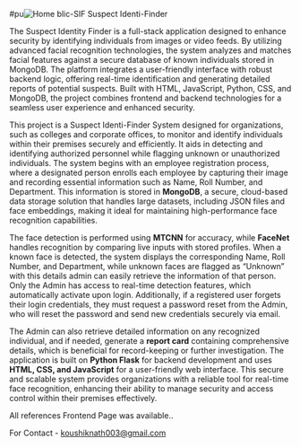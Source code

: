 
#pu![Home](https://github.com/user-attachments/assets/7b6e30dd-bb30-4edd-b2a8-b61ca4127fe7)
blic-SIF
Suspect Identi-Finder 

The Suspect Identity Finder is a full-stack application designed to enhance security by identifying individuals from images or video feeds. By utilizing advanced facial recognition technologies, the system analyzes and matches facial features against a secure database of known individuals stored in MongoDB. The platform integrates a user-friendly interface with robust backend logic, offering real-time identification and generating detailed reports of potential suspects. Built with HTML, JavaScript, Python, CSS, and MongoDB, the project combines frontend and backend technologies for a seamless user experience and enhanced security. 

This project is a Suspect Identi-Finder System designed for organizations, such as colleges and corporate offices, to monitor and identify individuals within their premises securely and efficiently. It aids in detecting and identifying authorized personnel while flagging unknown or unauthorized individuals. The system begins with an employee registration process, where a designated person enrolls each employee by capturing their image and recording essential information such as Name, Roll Number, and Department. This information is stored in **MongoDB**, a secure, cloud-based data storage solution that handles large datasets, including JSON files and face embeddings, making it ideal for maintaining high-performance face recognition capabilities.

The face detection is performed using **MTCNN** for accuracy, while **FaceNet** handles recognition by comparing live inputs with stored profiles. When a known face is detected, the system displays the corresponding Name, Roll Number, and Department, while unknown faces are flagged as “Unknown” with this details admin can easily retrieve the information of that person. Only the Admin has access to real-time detection features, which automatically activate upon login. Additionally, if a registered user forgets their login credentials, they must request a password reset from the Admin, who will reset the password and send new credentials securely via email.

The Admin can also retrieve detailed information on any recognized individual, and if needed, generate a **report card** containing comprehensive details, which is beneficial for record-keeping or further investigation. The application is built on **Python Flask** for backend development and uses **HTML, CSS, and JavaScript** for a user-friendly web interface. This secure and scalable system provides organizations with a reliable tool for real-time face recognition, enhancing their ability to manage security and access control within their premises effectively.


All references Frontend Page was available..

For Contact - koushiknath003@gmail.com

